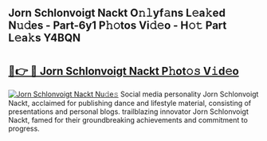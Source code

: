 ## Jorn Schlonvoigt Nackt O𝚗𝚕yf𝚊ns L𝚎a𝚔ed N𝚞𝚍es - Part-6y1 P𝚑𝚘tos Vi𝚍𝚎o - H𝚘𝚝 Part L𝚎a𝚔s Y4BQN

# <h2><a href="http://kf7voyn.oniu.top/?m=Jorn+Schlonvoigt+Nackt">🔗👉 🔴 Jorn Schlonvoigt Nackt P𝚑ot𝚘𝚜 V𝚒d𝚎o</a></h2>

[![Jorn Schlonvoigt Nackt Nu𝚍e𝚜](https://i.imgur.com/0qMVB7G.gif)](http://kf7voyn.oniu.top/?m=Jorn+Schlonvoigt+Nackt)
Social media personality Jorn Schlonvoigt Nackt, acclaimed for publishing dance and lifestyle material, consisting of presentations and personal blogs. trailblazing innovator Jorn Schlonvoigt Nackt, famed for their groundbreaking achievements and commitment to progress.  
